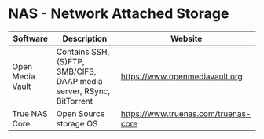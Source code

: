 # NAS - Network Attached Storage

| Software         | Description                                                          | Website                        |
| ---------------- | -------------------------------------------------------------------- | ------------------------------ |
| Open Media Vault | Contains SSH, (S)FTP, SMB/CIFS, DAAP media server, RSync, BitTorrent | https://www.openmediavault.org |
| True NAS Core    | Open Source storage OS                                               | https://www.truenas.com/truenas-core |
